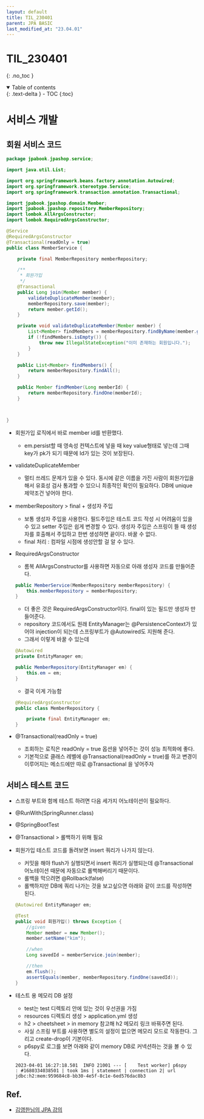 ```yaml
---
layout: default
title: TIL_230401
parent: JPA BASIC
last_modified_at: "23.04.01"
---
```


# TIL_230401
{: .no_toc }

<details open markdown="block">
  <summary>
    Table of contents
  </summary>
  {: .text-delta }
- TOC
{:toc}
</details>

# 서비스 개발

## 회원 서비스 코드

```java
package jpabook.jpashop.service;

import java.util.List;

import org.springframework.beans.factory.annotation.Autowired;
import org.springframework.stereotype.Service;
import org.springframework.transaction.annotation.Transactional;

import jpabook.jpashop.domain.Member;
import jpabook.jpashop.repository.MemberRepository;
import lombok.AllArgsConstructor;
import lombok.RequiredArgsConstructor;

@Service
@RequiredArgsConstructor
@Transactional(readOnly = true)
public class MemberService {

	private final MemberRepository memberRepository;

	/**
	 * 회원가입
	 */
	@Transactional
	public Long join(Member member) {
		validateDuplicateMember(member);
		memberRepository.save(member);
		return member.getId();
	}

	private void validateDuplicateMember(Member member) {
		List<Member> findMembers = memberRepository.findByName(member.getName());
		if (!findMembers.isEmpty()) {
			throw new IllegalStateException("이미 존재하는 회원입니다.");
		}
	}

	public List<Member> findMembers() {
		return memberRepository.findAll();
	}

	public Member findMember(Long memberId) {
		return memberRepository.findOne(memberId);
	}



}

```

- 회원가입 로직에서 바로 member id를 반환했다.
	- em.persist할 때 영속성 컨텍스트에 넣을 때 key value형태로 넣는데 그때 key가 pk가 되기 때문에 Id가 있는 것이 보장된다.
- validateDuplicateMember
	- 멀티 쓰레드 문제가 있을 수 있다. 동시에 같은 이름을 가진 사람이 회원가입을 해서 유효성 검사 통과할 수 있으니 최종적인 확인이 필요하다. DB에 unique 제약조건 넣어야 한다.
- memberRepository > final + 생성자 주입
	- 보통 생성자 주입을 사용한다. 필드주입은 테스트 코드 작성 시 어려움이 있을 수 있고 setter 주입은 쉽게 변경할 수 있다. 생성자 주입은 스프링이 뜰 때 생성자를 호출해서 주입하고 한번 생성하면 끝이다. 바꿀 수 없다.
	- final 처리 : 컴파일 시점에 생성안할 걸 알 수 있다.
- RequiredArgsConstructor
	- 롬복 AllArgsConstructor를 사용하면 자동으로 아래 생성자 코드를 만들어준다.

	```java
	public MemberService(MemberRepository memberRepository) {
		this.memberRepository = memberRepository;
	}
	```

	- 더 좋은 것은 RequiredArgsConstructor이다. final이 있는 필드만 생성자 만들어준다.
	- repository 코드에서도 원래 EntityManager는 @PersistenceContext가 있어야 injection이 되는데 스프링부트가 @Autowired도 지원해 준다.
	- 그래서 이렇게 바꿀 수 있는데
	```java
	@Autowired
	private EntityManager em;
	
	public MemberRepository(EntityManager em) {
		this.em = em;
	}
	```

	- 결국 이게 가능함

	```java
	@RequiredArgsConstructor
	public class MemberRepository {

		private final EntityManager em;
	}

	```
- @Transactional(readOnly = true)
	- 조회하는 로직은 readOnly = true 옵션을 넣어주는 것이 성능 최적화에 좋다.
	- 기본적으로 클래스 레벨에 @Transactional(readOnly = true)를 하고 변경이 이루어지는 메소드에만 따로 @Transactional 을 넣어주자


## 서비스 테스트 코드

- 스프링 부트와 함께 테스트 하려면 다음 세가지 어노테이션이 필요하다. 
 - @RunWith(SpringRunner.class)
 - @SpringBootTest
 - @Transactional > 롤백하기 위해 필요

- 회원가입 테스트 코드를 돌려보면 insert 쿼리가 나가지 않는다. 
	- 커밋을 해야 flush가 실행되면서 insert 쿼리가 실행되는데 @Transactional 어노테이션 때문에 자동으로 롤백해버리기 때문이다.
	- 롤백을 막으려면 @Rollback(false)
	- 롤백하지만 DB에 쿼리 나가는 것을 보고싶으면 아래와 같이 코드를 작성하면 된다.

	```java
	@Autowired EntityManager em;

	@Test
	public void 회원가입() throws Exception {
		//given
		Member member = new Member();
		member.setName("kim");

		//when
		Long savedId = memberService.join(member);

		//then
		em.flush();
		assertEquals(member, memberRepository.findOne(savedId));
	}
	```
- 테스트 용 메모리 DB 설정
	- test는 test 디렉토리 안에 있는 것이 우선권을 가짐
	- resources 디렉토리 생성 > application.yml 생성
	- h2 > cheetsheet > in memory 참고해 h2 메모리 링크 바꿔주면 된다.
	- 사실 스프링 부트를 사용하면 별도의 설정이 없으면 메모리 모드로 작동한다. 그리고 create-drop이 기본이다. 
	- p6spy로 로그를 보면 아래와 같이 memory DB로 커넥션하는 것을 볼 수 있다.

	```text 
	2023-04-01 16:27:18.501  INFO 21001 --- [    Test worker] p6spy                                    : #1680334038501 | took 1ms | statement | connection 2| url jdbc:h2:mem:959684c8-bb30-4e5f-8c1e-6ed576dac8b3
	```

## Ref.
- <a href="https://www.inflearn.com/course%EC%8A%A4%ED%94%84%EB%A7%81%EB%B6%80%ED%8A%B8-JPA-%ED%99%9C%EC%9A%A9-1/dashboard">김영한님의 JPA 강의</a>
